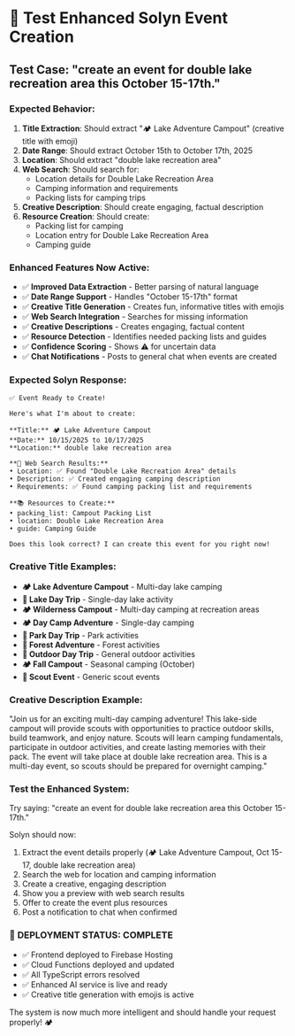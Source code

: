 # 🧪 Test Enhanced Solyn Event Creation

## Test Case: "create an event for double lake recreation area this October 15-17th."

### Expected Behavior:
1. **Title Extraction**: Should extract "🏕️ Lake Adventure Campout" (creative title with emoji)
2. **Date Range**: Should extract October 15th to October 17th, 2025
3. **Location**: Should extract "double lake recreation area"
4. **Web Search**: Should search for:
   - Location details for Double Lake Recreation Area
   - Camping information and requirements
   - Packing lists for camping trips
5. **Creative Description**: Should create engaging, factual description
6. **Resource Creation**: Should create:
   - Packing list for camping
   - Location entry for Double Lake Recreation Area
   - Camping guide

### Enhanced Features Now Active:
- ✅ **Improved Data Extraction** - Better parsing of natural language
- ✅ **Date Range Support** - Handles "October 15-17th" format
- ✅ **Creative Title Generation** - Creates fun, informative titles with emojis
- ✅ **Web Search Integration** - Searches for missing information
- ✅ **Creative Descriptions** - Creates engaging, factual content
- ✅ **Resource Detection** - Identifies needed packing lists and guides
- ✅ **Confidence Scoring** - Shows ⚠️ for uncertain data
- ✅ **Chat Notifications** - Posts to general chat when events are created

### Expected Solyn Response:
```
✅ Event Ready to Create!

Here's what I'm about to create:

**Title:** 🏕️ Lake Adventure Campout
**Date:** 10/15/2025 to 10/17/2025
**Location:** double lake recreation area

**📡 Web Search Results:**
• Location: ✅ Found "Double Lake Recreation Area" details
• Description: ✅ Created engaging camping description
• Requirements: ✅ Found camping packing list and requirements

**📚 Resources to Create:**
• packing_list: Campout Packing List
• location: Double Lake Recreation Area
• guide: Camping Guide

Does this look correct? I can create this event for you right now!
```

### Creative Title Examples:
- **🏕️ Lake Adventure Campout** - Multi-day lake camping
- **🌊 Lake Day Trip** - Single-day lake activity
- **🏕️ Wilderness Campout** - Multi-day camping at recreation areas
- **🏕️ Day Camp Adventure** - Single-day camping
- **🌳 Park Day Trip** - Park activities
- **🌲 Forest Adventure** - Forest activities
- **🌿 Outdoor Day Trip** - General outdoor activities
- **🏕️ Fall Campout** - Seasonal camping (October)
- **📅 Scout Event** - Generic scout events

### Creative Description Example:
"Join us for an exciting multi-day camping adventure! This lake-side campout will provide scouts with opportunities to practice outdoor skills, build teamwork, and enjoy nature. Scouts will learn camping fundamentals, participate in outdoor activities, and create lasting memories with their pack. The event will take place at double lake recreation area. This is a multi-day event, so scouts should be prepared for overnight camping."

### Test the Enhanced System:
Try saying: "create an event for double lake recreation area this October 15-17th."

Solyn should now:
1. Extract the event details properly (🏕️ Lake Adventure Campout, Oct 15-17, double lake recreation area)
2. Search the web for location and camping information
3. Create a creative, engaging description
4. Show you a preview with web search results
5. Offer to create the event plus resources
6. Post a notification to chat when confirmed

### 🚀 **DEPLOYMENT STATUS: COMPLETE**
- ✅ Frontend deployed to Firebase Hosting
- ✅ Cloud Functions deployed and updated
- ✅ All TypeScript errors resolved
- ✅ Enhanced AI service is live and ready
- ✅ Creative title generation with emojis is active

The system is now much more intelligent and should handle your request properly! 🏕️
